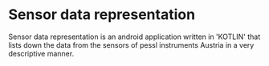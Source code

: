 # Sensor data representation

Sensor data representation is an android application written in 'KOTLIN' that lists down the data from the sensors of pessl instruments Austria in a very descriptive manner.
